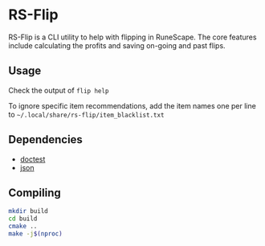 # RS-Flip
RS-Flip is a CLI utility to help with flipping in RuneScape. The core features include calculating the profits and saving on-going and past flips.

## Usage
Check the output of `flip help`

To ignore specific item recommendations, add the item names one per line to `~/.local/share/rs-flip/item_blacklist.txt`

## Dependencies
- [doctest](https://github.com/doctest/doctest)
- [json](https://github.com/nlohmann/json)

## Compiling
```sh
mkdir build
cd build
cmake ..
make -j$(nproc)
```
